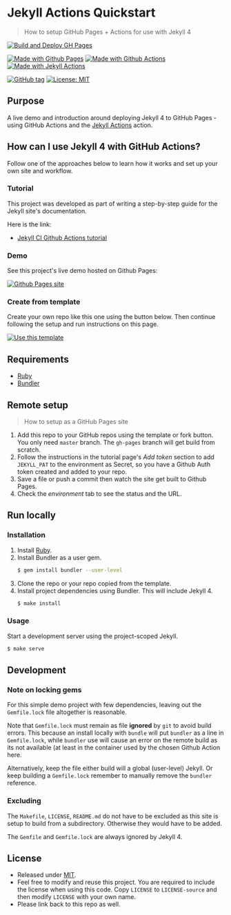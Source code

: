 # Jekyll Actions Quickstart
> How to setup GitHub Pages + Actions for use with Jekyll 4

[![Build and Deploy GH Pages](https://github.com/MichaelCurrin/jekyll-actions-quickstart/workflows/Build%20and%20Deploy%20GH%20Pages/badge.svg)](https://github.com/MichaelCurrin/jekyll-actions-quickstart/actions)

[![Made with Github Pages](https://img.shields.io/badge/Made_with-GitHub_Pages-blue.svg)](https://pages.github.com/)
[![Made with Github Actions](https://img.shields.io/badge/Made_with-GitHub_Actions-blue.svg)](https://help.github.com/en/actions)
[![Made with Jekyll Actions](https://img.shields.io/badge/Jekyll_Actions-2.0.2-blue.svg)](https://github.com/marketplace/actions/jekyll-actions)

[![GitHub tag](https://img.shields.io/github/tag/MichaelCurrin/jekyll-actions-quickstart)](https://github.com/MichaelCurrin/jekyll-actions-quickstart/tags/)
[![License: MIT](https://img.shields.io/badge/License-MIT-blue)](#license)


## Purpose

A live demo and introduction around deploying Jekyll 4 to GitHub Pages - using GitHub Actions and the [Jekyll Actions](https://github.com/marketplace/actions/jekyll-actions) action.


## How can I use Jekyll 4 with GitHub Actions?

Follow one of the approaches below to learn how it works and set up your own site and workflow.


### Tutorial

This project was developed as part of writing a step-by-step guide for the Jekyll site's documentation. 

Here is the link:

- [Jekyll CI Github Actions tutorial](https://jekyllrb.com/docs/continuous-integration/github-actions/)


### Demo

See this project's live demo hosted on Github Pages:

[![Github Pages site](https://img.shields.io/badge/site-Github_Pages-blue?style=for-the-badge)](https://michaelcurrin.github.io/jekyll-actions-quickstart/)


### Create from template

Create your own repo like this one using the button below. Then continue following the setup and run instructions on this page.

[![Use this template](https://img.shields.io/badge/Use_this_template-green.svg?style=for-the-badge)](https://github.com/MichaelCurrin/jekyll-actions-quickstart/generate)


## Requirements

- [Ruby](https://www.ruby-lang.org/)
- [Bundler](https://bundler.io)


## Remote setup
> How to setup as a GitHub Pages site

1. Add this repo to your GitHub repos using the template or fork button. You only need `master` branch. The `gh-pages` branch will get build from scratch.
2. Follow the instructions in the tutorial page's _Add token_ section to add `JEKYLL_PAT` to the environment as Secret, so you have a Github Auth token created and added to your repo.
3. Save a file or push a commit then watch the site get built to Github Pages.
4. Check the _environment_ tab to see the status and the URL.


## Run locally

### Installation

1. Install [Ruby](https://www.ruby-lang.org/en/documentation/installation/#package-management-systems).
2. Install Bundler as a user gem.
    ```sh
    $ gem install bundler --user-level
    ```
3. Clone the repo or your repo copied from the template.
4. Install project dependencies using Bundler. This will include Jekyll 4.
    ```sh
    $ make install
    ```

### Usage

Start a development server using the project-scoped Jekyll.

```sh
$ make serve
```


## Development

<!-- If you've forked this project or used the template so you can make a new site, you can delete this Development section. -->

### Note on locking gems

For this simple demo project with few dependencies, leaving out the `Gemfile.lock` file altogether is reasonable.

Note that `Gemfile.lock` must remain as file **ignored** by `git` to avoid build errors. This because an install locally with `bundle` will put `bundler` as a line in `Gemfile.lock`, while `bundler` use will cause an error on the remote build as its not available (at least in the container used by the chosen Github Action here.

Alternatively, keep the file either build will a global (user-level) Jekyll. Or keep building a `Gemfile.lock` remember to manually remove the `bundler` reference.

### Excluding

The `Makefile`, `LICENSE`, `README.md` do not have to be excluded as this site is setup to build from a subdirectory. Otherwise they would have to be added.

The `Gemfile` and `Gemfile.lock` are always ignored by Jekyll 4.


## License

- Released under [MIT](/LICENSE).
- Feel free to modify and reuse this project. You are required to include the license when using this code. Copy `LICENSE` to `LICENSE-source` and then modify `LICENSE` with your own name.
- Please link back to this repo as well.
